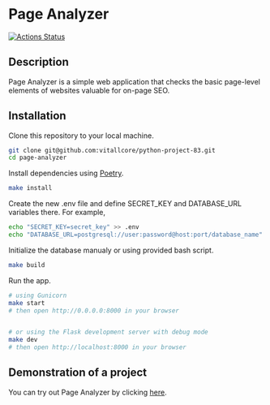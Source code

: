 # Page Analyzer
[![Actions Status](https://github.com/vitallcore/python-project-83/actions/workflows/hexlet-check.yml/badge.svg)](https://github.com/vitallcore/python-project-83/actions)

## Description
Page Analyzer is a simple web application that checks the basic page-level elements of websites valuable for on-page SEO.

## Installation
Clone this repository to your local machine.
```bash
git clone git@github.com:vitallcore/python-project-83.git
cd page-analyzer
```
Install dependencies using [Poetry](https://python-poetry.org/docs/).
```bash
make install
```
Create the new .env file and define SECRET_KEY and DATABASE_URL variables there. For example,
```bash
echo "SECRET_KEY=secret_key" >> .env
echo "DATABASE_URL=postgresql://user:password@host:port/database_name" >> .env
```
Initialize the database manualy or using provided bash script.
```bash
make build
```
Run the app.
```bash
# using Gunicorn
make start
# then open http://0.0.0.0:8000 in your browser


# or using the Flask development server with debug mode
make dev
# then open http://localhost:8000 in your browser
```

## Demonstration of a project
You can try out Page Analyzer by clicking [here](https://python-project-83-s5hk.onrender.com/).
